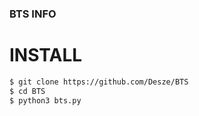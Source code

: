 ### BTS INFO
# INSTALL
```sh
$ git clone https://github.com/Desze/BTS
$ cd BTS
$ python3 bts.py
```

